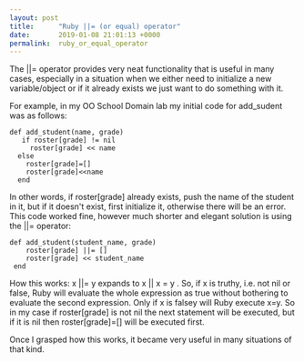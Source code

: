 ```yaml
---
layout: post
title:      "Ruby ||= (or equal) operator"
date:       2019-01-08 21:01:13 +0000
permalink:  ruby_or_equal_operator
---
```



The ||= operator provides very neat functionality that is useful in many cases, especially in a situation when we either need to initialize a new variable/object or if it already exists we just want to do something with it. 

For example, in my OO School Domain lab my initial code for add_sudent was as follows:

```
def add_student(name, grade)
   if roster[grade] != nil
     roster[grade] << name
  else
    roster[grade]=[]
    roster[grade]<<name
  end

```
In other words, if roster[grade] already exists, push the name of the student in it, but if it doesn't exist, first initialize it, otherwise there will be an error.
This code worked fine, however much shorter and elegant solution is using the ||= operator: 

```
def add_student(student_name, grade)
    roster[grade] ||= []
    roster[grade] << student_name
 end
```
How this works:
x ||= y  expands to  x || x = y . So, if x is truthy, i.e. not nil or false, Ruby will evaluate the whole expression as true without bothering to evaluate the second expression. Only if x is falsey will Ruby execute x=y.
 So in my case if  roster[grade] is not nil the next statement will be executed, but if it is nil then roster[grade]=[] will be executed first.
 
Once I grasped how this works, it became very useful in many situations of that kind. 

